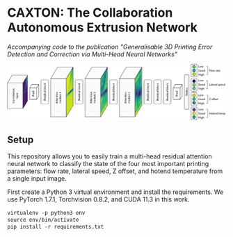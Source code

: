 # CAXTON: The Collaboration Autonomous Extrusion Network

_Accompanying code to the publication "Generalisable 3D Printing Error Detection and Correction via Multi-Head Neural Networks"_

![media/network.jpg](media/network.jpg)

## Setup

This repository allows you to easily train a multi-head residual attention neural network to classify the state of the four most important printing parameters: flow rate, lateral speed, Z offset, and hotend temperature from a single input image.

First create a Python 3 virtual environment and install the requirements. We use PyTorch 1.7.1, Torchvision 0.8.2, and CUDA 11.3 in this work.

```
virtualenv -p python3 env
source env/bin/activate
pip install -r requirements.txt
```

